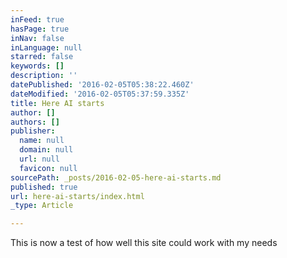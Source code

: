```yaml
---
inFeed: true
hasPage: true
inNav: false
inLanguage: null
starred: false
keywords: []
description: ''
datePublished: '2016-02-05T05:38:22.460Z'
dateModified: '2016-02-05T05:37:59.335Z'
title: Here AI starts
author: []
authors: []
publisher:
  name: null
  domain: null
  url: null
  favicon: null
sourcePath: _posts/2016-02-05-here-ai-starts.md
published: true
url: here-ai-starts/index.html
_type: Article

---
```

This is now a test of how well this site could work with my needs